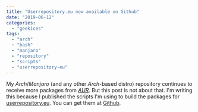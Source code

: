 ```yaml
---
title: "Userrepository.eu now available on Github"
date: "2019-06-12"
categories: 
  - "geekices"
tags: 
  - "arch"
  - "bash"
  - "manjaro"
  - "repository"
  - "scripts"
  - "userrepository-eu"
---
```


My _Arch_/_Manjaro_ (and any other _Arch_\-based distro) repository continues to receive more packages from _[AUR](https://aur.archlinux.org)_. But this post is not about that. I'm writing this because I published the scripts I'm using to build the packages for [userrepository.eu](https://userrepository.eu). You can get them at [Github](https://github.com/brunomiguel/userrepository).

